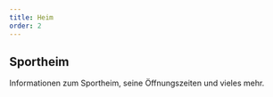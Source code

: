 ```yaml
---
title: Heim
order: 2
---
```


## Sportheim

Informationen zum Sportheim, seine Öffnungszeiten und vieles mehr.

